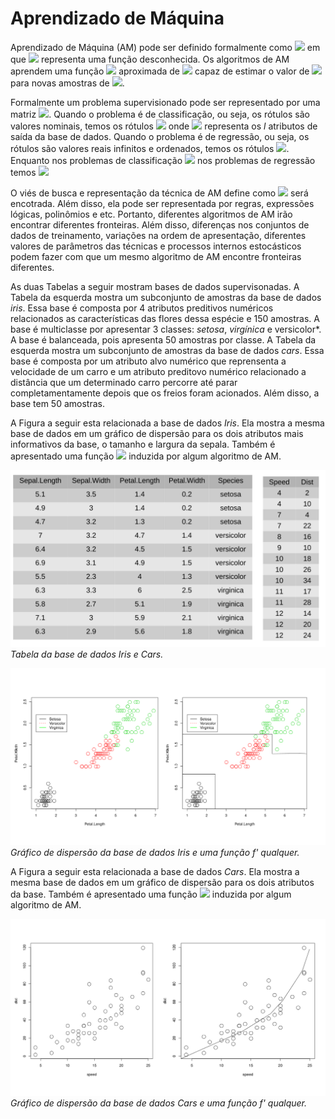  # Aprendizado de Máquina
 
Aprendizado de Máquina (AM) pode ser definido formalmente como <img src="https://render.githubusercontent.com/render/math?math=D = \{X, f(X)\}"/> em que <img src="https://render.githubusercontent.com/render/math?math=f"/> representa uma função desconhecida. Os algoritmos de AM aprendem uma função <img src="https://render.githubusercontent.com/render/math?math=f'"/> aproximada de <img src="https://render.githubusercontent.com/render/math?math=f"/> capaz de estimar o valor de <img src="https://render.githubusercontent.com/render/math?math=f'"/>  para novas amostras de <img src="https://render.githubusercontent.com/render/math?math=X"/>. 

Formalmente um problema supervisionado pode ser representado por uma matriz <img src="https://render.githubusercontent.com/render/math?math=X"/>. Quando o problema é de classificação, ou seja, os rótulos são valores nominais, temos os rótulos <img src="https://render.githubusercontent.com/render/math?math=y = \{c_1, c_2,...c_l \}"/> onde <img src="https://render.githubusercontent.com/render/math?math=c_l"/> representa os *l* atributos de saída da base de dados. Quando o problema é de regressão, ou seja, os rótulos são valores reais infinitos e ordenados, temos os rótulos <img src="https://render.githubusercontent.com/render/math?math=y = \mathbb{R}"/>. Enquanto nos problemas de classificação <img src="https://render.githubusercontent.com/render/math?math=f'(X_i) \in \{c_1, c_2,...c_l\}"/> nos problemas de regressão temos <img src="https://render.githubusercontent.com/render/math?math=f'(X_i) \in \mathbb{R}"/>

O viés de busca e representação da técnica de AM define como <img src="https://render.githubusercontent.com/render/math?math=f'"/> será encotrada. Além disso, ela pode ser representada por regras, expressões lógicas, polinômios e etc. Portanto, diferentes algoritmos de AM irão encontrar diferentes fronteiras. Além disso, diferenças nos conjuntos de dados de treinamento, variações na ordem de apresentação, diferentes valores de parâmetros das técnicas e processos internos estocásticos podem fazer com que um mesmo algoritmo de AM encontre fronteiras diferentes.

As duas Tabelas a seguir mostram bases de dados supervisonadas. A Tabela da esquerda mostra um subconjunto de amostras da base de dados *iris*. Essa base é composta por 4 atributos  preditivos numéricos relacionados as características das flores dessa espécie e 150 amostras. A base é multiclasse por apresentar 3 classes: *setosa*, *virgínica* e versicolor*. A base é balanceada, pois apresenta 50 amostras por classe. A Tabela da esquerda mostra um subconjunto de amostras da base de dados *cars*.  Essa base é composta por um atributo alvo numérico que reprensenta a velocidade de um carro e um atributo preditovo numérico relacionado a distância que um determinado carro percorre até parar completamentamente depois que os freios foram acionados. Além disso, a base tem 50 amostras.

A Figura a seguir esta relacionada a base de dados *Iris*. Ela mostra a mesma base de dados em um gráfico de dispersão para os dois atributos mais informativos da base, o tamanho e largura da sepala. Também é apresentado uma função <img src="https://render.githubusercontent.com/render/math?math=f'"/> induzida por algum algoritmo de AM.

![](bases.png) *Tabela da base de dados Iris e Cars.*

![](iris_model.png) *Gráfico de dispersão da base de dados Iris e uma função f' qualquer.*

A Figura a seguir esta relacionada a base de dados *Cars*. Ela mostra a mesma base de dados em um gráfico de dispersão para os dois atributos da base. Também é apresentado uma função <img src="https://render.githubusercontent.com/render/math?math=f'"/> induzida por algum algoritmo de AM.

![](cars_model.png) *Gráfico de dispersão da base de dados Cars e uma função f' qualquer.*

